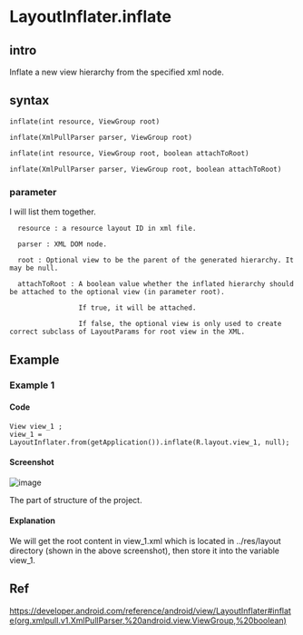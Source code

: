 # LayoutInflater.inflate
## intro
Inflate a new view hierarchy from the specified xml node.

## syntax

    inflate(int resource, ViewGroup root)

    inflate(XmlPullParser parser, ViewGroup root)

    inflate(int resource, ViewGroup root, boolean attachToRoot)

    inflate(XmlPullParser parser, ViewGroup root, boolean attachToRoot)

### parameter
I will list them together.

      resource : a resource layout ID in xml file.

      parser : XML DOM node.

      root : Optional view to be the parent of the generated hierarchy. It may be null.

      attachToRoot : A boolean value whether the inflated hierarchy should be attached to the optional view (in parameter root).

                     If true, it will be attached. 

                     If false, the optional view is only used to create correct subclass of LayoutParams for root view in the XML.
## Example 
### Example 1
#### Code
    View view_1 ;
    view_1 = LayoutInflater.from(getApplication()).inflate(R.layout.view_1, null);
#### Screenshot
![image](https://github.com/40843245/PhoneDevelopment/assets/75050655/21e15d94-0164-44dc-bcb6-a8dff0b5cf57)

The part of structure of the project.

#### Explanation
We will get the root content in view_1.xml which is located in ../res/layout directory (shown in the above screenshot), then store it into the variable view_1.


## Ref
https://developer.android.com/reference/android/view/LayoutInflater#inflate(org.xmlpull.v1.XmlPullParser,%20android.view.ViewGroup,%20boolean)
